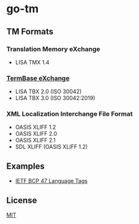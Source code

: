# go-tm

## TM Formats

### Translation Memory eXchange

- LISA TMX 1.4

### [TermBase eXchange](https://www.tbxinfo.net/)

- LISA TBX 2.0 (ISO 30042)
- LISA TBX 3.0 (ISO 30042:2019)

### XML Localization Interchange File Format

- OASIS XLIFF 1.2
- OASIS XLIFF 2.0
- OASIS XLIFF 2.1
- SDL XLIFF (OASIS XLIFF 1.2)

## Examples

- [IETF BCP 47 Language Tags](docs/ietf-bcp-47-language-tags.md)

## License

[MIT](LICENSE)
